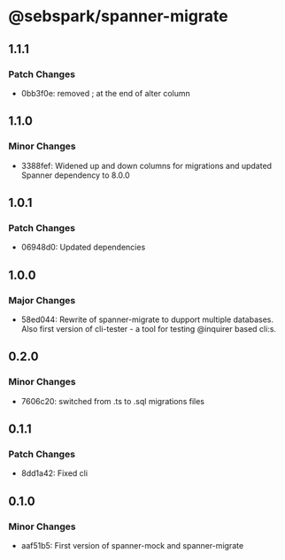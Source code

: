 # @sebspark/spanner-migrate

## 1.1.1

### Patch Changes

- 0bb3f0e: removed ; at the end of alter column

## 1.1.0

### Minor Changes

- 3388fef: Widened up and down columns for migrations and updated Spanner dependency to 8.0.0

## 1.0.1

### Patch Changes

- 06948d0: Updated dependencies

## 1.0.0

### Major Changes

- 58ed044: Rewrite of spanner-migrate to dupport multiple databases. Also first version of cli-tester - a tool for testing @inquirer based cli:s.

## 0.2.0

### Minor Changes

- 7606c20: switched from .ts to .sql migrations files

## 0.1.1

### Patch Changes

- 8dd1a42: Fixed cli

## 0.1.0

### Minor Changes

- aaf51b5: First version of spanner-mock and spanner-migrate
